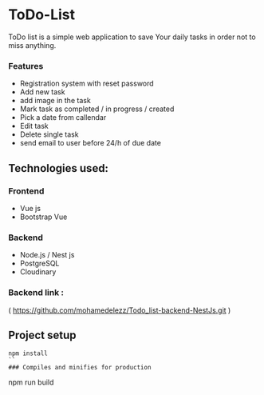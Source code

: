 # ToDo-List

ToDo list is a simple web application to save Your daily tasks in order not to miss anything.

### Features
* Registration system with reset password
* Add new task
* add image in the task
* Mark task as completed / in progress / created
* Pick a date from callendar
* Edit task
* Delete single task
* send email to user before 24/h of due date

## Technologies used:

### Frontend
* Vue js
* Bootstrap Vue
### Backend
* Node.js / Nest js
* PostgreSQL
* Cloudinary

### Backend link : 
( https://github.com/mohamedelezz/Todo_list-backend-NestJs.git )

## Project setup
```
npm install
``
### Compiles and minifies for production
```
npm run build
```
